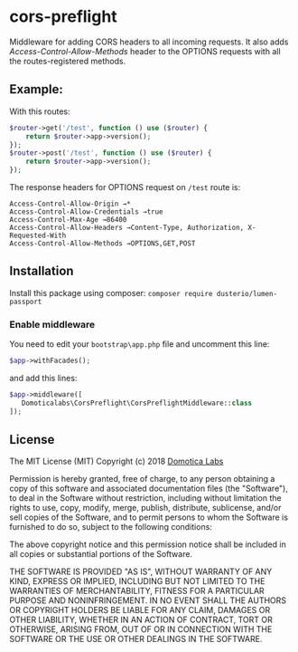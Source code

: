 # cors-preflight
Middleware for adding CORS headers to all incoming requests.
It also adds *Access-Control-Allow-Methods* header to the OPTIONS requests with all the routes-registered methods.

## Example:
With this routes:
```php
$router->get('/test', function () use ($router) {
    return $router->app->version();
});
$router->post('/test', function () use ($router) {
    return $router->app->version();
});
```
The response headers for OPTIONS request on `/test` route is:
```
Access-Control-Allow-Origin →*
Access-Control-Allow-Credentials →true
Access-Control-Max-Age →86400
Access-Control-Allow-Headers →Content-Type, Authorization, X-Requested-With
Access-Control-Allow-Methods →OPTIONS,GET,POST
```

## Installation
Install this package using composer:
```composer require dusterio/lumen-passport```

### Enable middleware
You need to edit your `bootstrap\app.php` file and uncomment this line:
```php
$app->withFacades();
```
and add this lines:
```php
$app->middleware([
   Domoticalabs\CorsPreflight\CorsPreflightMiddleware::class
]);
```

## License
The MIT License (MIT)
Copyright (c) 2018 [Domotica Labs](https://www.domoticalabs.com)

Permission is hereby granted, free of charge, to any person obtaining a copy of this software and associated documentation files (the "Software"), to deal in the Software without restriction, including without limitation the rights to use, copy, modify, merge, publish, distribute, sublicense, and/or sell copies of the Software, and to permit persons to whom the Software is furnished to do so, subject to the following conditions:

The above copyright notice and this permission notice shall be included in all copies or substantial portions of the Software.

THE SOFTWARE IS PROVIDED "AS IS", WITHOUT WARRANTY OF ANY KIND, EXPRESS OR IMPLIED, INCLUDING BUT NOT LIMITED TO THE WARRANTIES OF MERCHANTABILITY, FITNESS FOR A PARTICULAR PURPOSE AND NONINFRINGEMENT. IN NO EVENT SHALL THE AUTHORS OR COPYRIGHT HOLDERS BE LIABLE FOR ANY CLAIM, DAMAGES OR OTHER LIABILITY, WHETHER IN AN ACTION OF CONTRACT, TORT OR OTHERWISE, ARISING FROM, OUT OF OR IN CONNECTION WITH THE SOFTWARE OR THE USE OR OTHER DEALINGS IN THE SOFTWARE.
